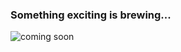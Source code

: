 ### Something exciting is brewing... 

![coming soon](https://user-images.githubusercontent.com/58854510/227705020-7ab82d10-7222-4e7a-af48-e4e1c05b0df1.png)
